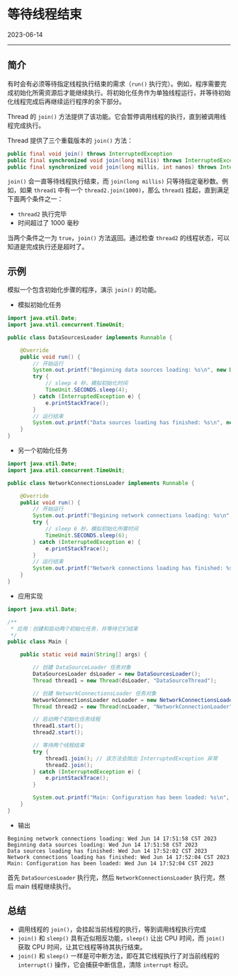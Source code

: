 # 等待线程结束

2023-06-14
****
## 简介

有时会有必须等待指定线程执行结束的需求（`run()` 执行完）。例如，程序需要完成初始化所需资源后才能继续执行。将初始化任务作为单独线程运行，并等待初始化线程完成后再继续运行程序的余下部分。

Thread 的 `join()` 方法提供了该功能。它会暂停调用线程的执行，直到被调用线程完成执行。

Thread 提供了三个重载版本的 `join()` 方法：

```java
public final void join() throws InterruptedException
public final synchronized void join(long millis) throws InterruptedException
public final synchronized void join(long millis, int nanos) throws InterruptedException
```

`join()` 会一直等待线程执行结束，而 `join(long millis)` 只等待指定毫秒数。例如，如果 `thread1` 中有一个 `thread2.join(1000)`，那么 `thread1` 挂起，直到满足下面两个条件之一：

- `thread2` 执行完毕
- 时间超过了 1000 毫秒

当两个条件之一为 `true`，`join()` 方法返回。通过检查 `thread2` 的线程状态，可以知道是完成执行还是超时了。

## 示例

模拟一个包含初始化步骤的程序，演示 `join()` 的功能。

- 模拟初始化任务

```java
import java.util.Date;
import java.util.concurrent.TimeUnit;

public class DataSourcesLoader implements Runnable {

    @Override
    public void run() {
		// 开始运行
        System.out.printf("Beginning data sources loading: %s\n", new Date());
        try {
            // sleep 4 秒，模拟初始化时间
            TimeUnit.SECONDS.sleep(4);
        } catch (InterruptedException e) {
            e.printStackTrace();
        }
        // 运行结束
        System.out.printf("Data sources loading has finished: %s\n", new Date());
    }
}
```

- 另一个初始化任务

```java
import java.util.Date;
import java.util.concurrent.TimeUnit;

public class NetworkConnectionsLoader implements Runnable {

    @Override
    public void run() {
        // 开始运行
        System.out.printf("Begining network connections loading: %s\n", new Date());
        try {
            // sleep 6 秒，模拟初始化所需时间
            TimeUnit.SECONDS.sleep(6);
        } catch (InterruptedException e) {
            e.printStackTrace();
        }
        // 运行结束
        System.out.printf("Network connections loading has finished: %s\n", new Date());
    }
}
```

- 应用实现

```java
import java.util.Date;

/**
 * 应用：创建和启动两个初始化任务，并等待它们结束
 */
public class Main {

    public static void main(String[] args) {

        // 创建 DataSourceLoader 任务对象
        DataSourcesLoader dsLoader = new DataSourcesLoader();
        Thread thread1 = new Thread(dsLoader, "DataSourceThread");

        // 创建 NetworkConnectionsLoader 任务对象
        NetworkConnectionsLoader ncLoader = new NetworkConnectionsLoader();
        Thread thread2 = new Thread(ncLoader, "NetworkConnectionLoader");

        // 启动两个初始化任务线程
        thread1.start();
        thread2.start();

        // 等待两个线程结束
        try {
            thread1.join(); // 该方法会抛出 InterruptedException 异常
            thread2.join();
        } catch (InterruptedException e) {
            e.printStackTrace();
        }

        System.out.printf("Main: Configuration has been loaded: %s\n", new Date());
    }
}
```

- 输出

```
Begining network connections loading: Wed Jun 14 17:51:58 CST 2023
Beginning data sources loading: Wed Jun 14 17:51:58 CST 2023
Data sources loading has finished: Wed Jun 14 17:52:02 CST 2023
Network connections loading has finished: Wed Jun 14 17:52:04 CST 2023
Main: Configuration has been loaded: Wed Jun 14 17:52:04 CST 2023
```

首先 `DataSourcesLoader` 执行完，然后 `NetworkConnectionsLoader` 执行完，然后 main 线程继续执行。

## 总结

- 调用线程的 `join()`，会挂起当前线程的执行，等到调用线程执行完成
- `join()` 和 `sleep()` 具有近似相反功能，`sleep()` 让出 CPU 时间，而 `join()` 获取 CPU 时间，让其它线程等待其执行结束。
- `join()` 和 `sleep()` 一样是可中断方法，即在其它线程执行了对当前线程的 `interrupt()` 操作，它会捕获中断信息，清除 `interrupt` 标识。
